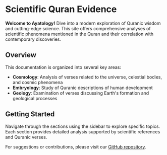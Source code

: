 # Scientific Quran Evidence

**Welcome to Ayatology!** Dive into a modern exploration of Quranic wisdom and cutting-edge science. This site offers comprehensive analyses of scientific phenomena mentioned in the Quran and their correlation with contemporary discoveries.

## Overview

This documentation is organized into several key areas:

- **Cosmology**: Analysis of verses related to the universe, celestial bodies, and cosmic phenomena
- **Embryology**: Study of Quranic descriptions of human development
- **Geology**: Examination of verses discussing Earth's formation and geological processes

## Getting Started

Navigate through the sections using the sidebar to explore specific topics. Each section provides detailed analysis supported by scientific references and Quranic verses.

For suggestions or contributions, please visit our [GitHub repository](https://github.com/SaurikS1/Ayatology).

